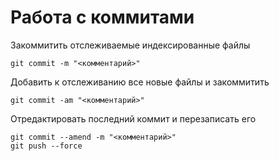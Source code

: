 # Работа с коммитами

Закоммитить отслеживаемые индексированные файлы

```
git commit -m "<комментарий>"
```

Добавить к отслеживанию все новые файлы и закоммитить

```
git commit -am "<комментарий>"
```

Отредактировать последний коммит и перезаписать его

```
git commit --amend -m "<комментарий>"
git push --force
```
